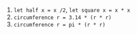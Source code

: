 1. `let half x = x /2`, `let square x = x * x`
2. `circumference r = 3.14 * (r * r)`
3. `circumference r = pi * (r * r)`